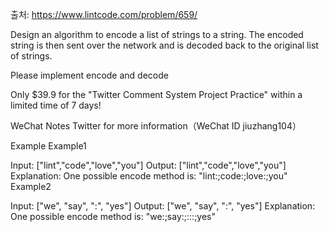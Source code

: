출처: https://www.lintcode.com/problem/659/

Design an algorithm to encode a list of strings to a string. The encoded string is then sent over the network and is decoded back to the original list of strings.

Please implement encode and decode

Only $39.9 for the "Twitter Comment System Project Practice" within a limited time of 7 days!

WeChat Notes Twitter for more information（WeChat ID jiuzhang104）

Example
Example1

Input: ["lint","code","love","you"]
Output: ["lint","code","love","you"]
Explanation:
One possible encode method is: "lint:;code:;love:;you"
Example2

Input: ["we", "say", ":", "yes"]
Output: ["we", "say", ":", "yes"]
Explanation:
One possible encode method is: "we:;say:;:::;yes"
